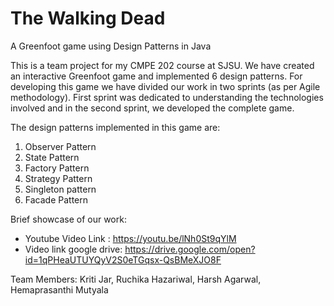 # The Walking Dead
A Greenfoot game using Design Patterns in Java

This is a team project for my CMPE 202 course at SJSU. We have created an interactive Greenfoot game and implemented 6 design patterns. For developing this game we have divided our work in two sprints (as per Agile methodology). First sprint was dedicated to understanding the technologies involved and in the second sprint, we developed the complete game.

The design patterns implemented in this game are:
  1. Observer Pattern
  2. State Pattern
  3. Factory Pattern
  4. Strategy Pattern
  5. Singleton pattern
  6. Facade Pattern

Brief showcase of our work:
  * Youtube Video Link : https://youtu.be/lNh0St9qYlM
  * Video link google drive: https://drive.google.com/open?id=1qPHeaUTUYQyV2S0eTGqsx-QsBMeXJO8F

Team Members: Kriti Jar, Ruchika Hazariwal, Harsh Agarwal, Hemaprasanthi Mutyala
